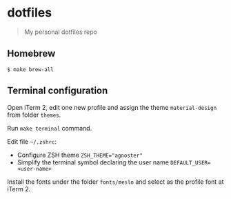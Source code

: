 # dotfiles

> My personal dotfiles repo

## Homebrew

```shell
$ make brew-all
```

## Terminal configuration

Open iTerm 2, edit one new profile and assign the theme `material-design` from folder `themes`.

Run `make terminal` command.

Edit file `~/.zshrc`:
* Configure ZSH theme `ZSH_THEME="agnoster"`
* Simplify the terminal symbol declaring the user name `DEFAULT_USER=<user-name>`

Install the fonts under the folder `fonts/meslo` and select as the profile font at iTerm 2.
